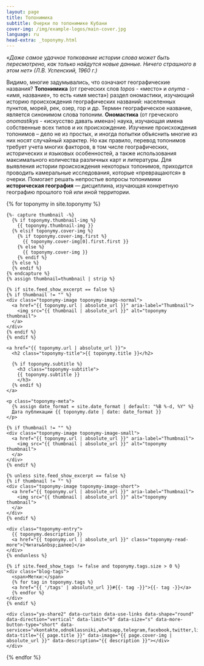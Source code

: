 ```yaml
---
layout: page
title: Топонимика
subtitle: Очерки по топонимике Кубани
cover-img: /img/example-logos/main-cover.jpg
language: ru
head-extra: _toponymy.html
---
```

_«Даже самое удачное толкование истории слова может быть пересмотрено, как только найдутся новые данные. Ничего страшного в этом нет» (Л.В. Успенский, 1960 г.)_

Видимо, многие задумывались, что означают географические названия?  **Топонимика** (от греческих слов _topos_ - «место» и _onyma_ - «имя, название», то есть «имя места») раздел ономастики, изучающий историю происхождения географических названий: населенных пунктов, морей, рек, озер, гор и др. Термин географическое название, является синонимом слова топоним. **Ономастика** (от греческого _onomastikys_ - «искусство давать имена») наука, изучающая имена собственные всех типов и их происхождение.
Изучение происхождения топонимов – дело не из простых, и иногда попытки объяснить многие из них носят случайный характер. Но как правило, перевод топонимов требует учета многих факторов, в том числе географических, исторических и языковых особенностей, а также использования максимального количества различных карт и литературы. Для выявления истории происхождения некоторых топонимов, приходится проводить камеральные исследования, которые «превращаются» в очерки. Помогает решать непростые вопросы топонимики **историческая география** — дисциплина, изучающая конкретную географию прошлого той или иной территории.

<div class="toponymy-list">
  {% for toponymy in site.toponymy %}
  <article class="toponymy-preview">

    {%- capture thumbnail -%}
      {% if toponymy.thumbnail-img %}
        {{ toponymy.thumbnail-img }}
      {% elsif toponymy.cover-img %}
        {% if toponymy.cover-img.first %}
          {{ toponymy.cover-img[0].first.first }}
        {% else %}
          {{ toponymy.cover-img }}
        {% endif %}
      {% else %}
      {% endif %}
    {% endcapture %}
    {% assign thumbnail=thumbnail | strip %}

    {% if site.feed_show_excerpt == false %}
    {% if thumbnail != "" %}
    <div class="toponymy-image toponymy-image-normal">
      <a href="{{ toponymy.url | absolute_url }}" aria-label="Thumbnail">
        <img src="{{ thumbnail | absolute_url }}" alt="toponymy thumbnail">
      </a>
    </div>
    {% endif %}
    {% endif %}

    <a href="{{ toponymy.url | absolute_url }}">
      <h2 class="toponymy-title">{{ toponymy.title }}</h2>

      {% if toponymy.subtitle %}
        <h3 class="toponymy-subtitle">
        {{ toponymy.subtitle }}
        </h3>
      {% endif %}
    </a>

    <p class="toponymy-meta">
      {% assign date_format = site.date_format | default: "%B %-d, %Y" %}
      Дата публикации {{ toponymy.date | date: date_format }}
    </p>

    {% if thumbnail != "" %}
    <div class="toponymy-image toponymy-image-small">
      <a href="{{ toponymy.url | absolute_url }}" aria-label="Thumbnail">
        <img src="{{ thumbnail | absolute_url }}" alt="toponymy thumbnail">
      </a>
    </div>
    {% endif %}

    {% unless site.feed_show_excerpt == false %}
    {% if thumbnail != "" %}
    <div class="toponymy-image toponymy-image-short">
      <a href="{{ toponymy.url | absolute_url }}" aria-label="Thumbnail">
        <img src="{{ thumbnail | absolute_url }}" alt="toponymy thumbnail">
      </a>
    </div>
    {% endif %}

    <div class="toponymy-entry">
      {{ toponymy.description }}
      <a href="{{ toponymy.url | absolute_url }}" class="toponymy-read-more">[Читать&nbsp;далее]</a>
    </div>
    {% endunless %}

    {% if site.feed_show_tags != false and toponymy.tags.size > 0 %}
    <div class="blog-tags">
      <span>Метки:</span>
      {% for tag in toponymy.tags %}
      <a href="{{ '/tags' | absolute_url }}#{{- tag -}}">{{- tag -}}</a>
      {% endfor %}
    </div>
    {% endif %}
    
    <div class="ya-share2" data-curtain data-use-links data-shape="round" data-direction="vertical" data-limit="0" data-size="s" data-more-button-type="short" data-services="vkontakte,odnoklassniki,whatsapp,telegram,facebook,twitter,linkedin,tumblr,pinterest,lj" data-title="{{ page.title }}" data-image="{{ page.cover-img | absolute_url }}" data-description="{{ description }}"></div>
    </div>
    
   </article>
  {% endfor %}
</div>
